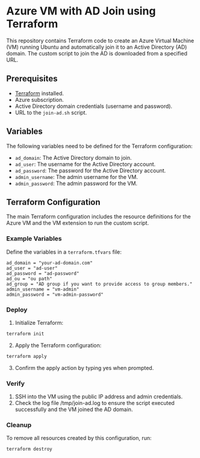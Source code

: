 # Azure VM with AD Join using Terraform

This repository contains Terraform code to create an Azure Virtual Machine (VM) running Ubuntu and automatically join it to an Active Directory (AD) domain. The custom script to join the AD is downloaded from a specified URL.

## Prerequisites

- [Terraform](https://www.terraform.io/downloads.html) installed.
- Azure subscription.
- Active Directory domain credentials (username and password).
- URL to the `join-ad.sh` script.

## Variables

The following variables need to be defined for the Terraform configuration:

- `ad_domain`: The Active Directory domain to join.
- `ad_user`: The username for the Active Directory account.
- `ad_password`: The password for the Active Directory account.
- `admin_username`: The admin username for the VM.
- `admin_password`: The admin password for the VM.

## Terraform Configuration

The main Terraform configuration includes the resource definitions for the Azure VM and the VM extension to run the custom script.

### Example Variables

Define the variables in a `terraform.tfvars` file:

```hcl
ad_domain = "your-ad-domain.com"
ad_user = "ad-user"
ad_password = "ad-password"
ad_ou = "ou path"
ad_group = "AD group if you want to provide access to group members."
admin_username = "vm-admin"
admin_password = "vm-admin-password"
```
### Deploy
1. Initialize Terraform:
```sh
terraform init
```
2. Apply the Terraform configuration:
```sh
terraform apply
```
3. Confirm the apply action by typing yes when prompted.

### Verify
1. SSH into the VM using the public IP address and admin credentials.
2. Check the log file /tmp/join-ad.log to ensure the script executed successfully and the VM joined the AD domain.
### Cleanup
To remove all resources created by this configuration, run:
```sh
terraform destroy
```
